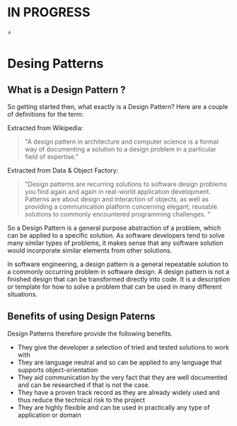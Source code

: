 # IN PROGRESS 
:zap:
# Desing Patterns

## What is a Design Pattern ? 

So getting started then, what exactly is a Design Pattern? Here are a couple of definitions for the term:

Extracted from Wikipedia:


> "A design pattern in architecture and computer science is a formal way of documenting a solution to a design problem in a particular
> field of expertise."


Extracted from Data & Object Factory:


> "Design patterns are recurring solutions to software design problems you find again and again in real-world application development.     
> Patterns are about design and interaction of objects, as well as providing a communication platform concerning elegant, reusable
> solutions to commonly encountered programming challenges. "


So a Design Pattern is a general purpose abstraction of a problem, which can be applied to a specific solution. As software developers tend to solve many similar types of problems, it makes sense that any software solution would incorporate similar elements from other solutions. 

In software engineering, a design pattern is a general repeatable solution to a commonly occurring problem in software design. A design pattern is not a finished design that can be transformed directly into code. It is a description or template for how to solve a problem that can be used in many different situations.

## Benefits of using Design Paterns

Design Patterns therefore provide the following benefits.

* They give the developer a selection of tried and tested solutions to work with
* They are language neutral and so can be applied to any language that supports object-orientation
* They aid communication by the very fact that they are well documented and can be researched if that is not the case.
* They have a proven track record as they are already widely used and thus reduce the technical risk to the project
* They are highly flexible and can be used in practically any type of application or domain
